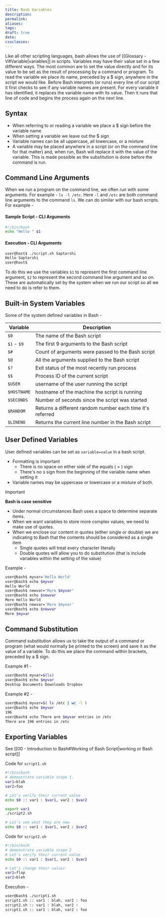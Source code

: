 ```yaml
---
title: Bash Variables
description: 
permalink: 
aliases: 
tags: 
draft: true
date: 
cssclasses:
---
```

Like all other scripting languages, bash allows the use of [[Glossary - V#Variable|variables]] in scripts. Variables may have their value set in a few different ways. The most common are to set the value directly and for its value to be set as the result of processing by a command or program. To read the variable we place its name, preceded by a $ sign, anywhere in the script we would like.
Before Bash interprets (or runs) every line of our script it first checks to see if any variable names are present. For every variable it has identified, it replaces the variable name with its value. Then it runs that line of code and begins the process again on the next line.

## Syntax
- When referring to or reading a variable we place a $ sign before the variable name
- When setting a variable we leave out the $ sign
- Variable names can be all uppercase, all lowercase, or a mixture
- A variable may be placed anywhere in a script (or on the command line for that matter) and, when run, Bash will replace it with the value of the variable. This is made possible as the substitution is done before the command is run.

## Command Line Arguments
When we run a program on the command line, we often run with some arguments. For example - `ls -l /etc`. 
Here `-l` and `/etc` are both command line arguments to the command `ls`. We can do similar with our bash scripts. For example -

#### Sample Script - CLI Arguments
```bash
#!/bin/bash
echo "Hello " $1
```

#### Execution - CLI Arguments
```sh
user@host$ ./script.sh Saptarshi
Hello Saptarshi
user@host$
```

To do this we use the variables `$1` to represent the first command line argument, `$2` to represent the second command line argument and so on. These are automatically set by the system when we run our script so all we need to do is refer to them.

## Built-in System Variables
Some of the system defined variables in Bash -

| Variable    | Description                                               |
| ----------- | --------------------------------------------------------- |
| `$0`        | The name of the Bash script                               |
| `$1` - `$9` | The first 9 arguments to the Bash script                  |
| `$#`        | Count of arguments were passed to the Bash script         |
| `$@`        | All the arguments supplied to the Bash script             |
| `$?`        | Exit status of the most recently run process              |
| `$$`        | Process ID of the current script                          |
| `$USER`     | username of the user running the script                   |
| `$HOSTNAME` | hostname of the machine the script is running             |
| `$SECONDS`  | Number of seconds since the script was started            |
| `$RANDOM`   | Returns a different random number each time it's referred |
| `$LINENO`   | Returns the current line number in the Bash script        |


## User Defined Variables
User defined variables can be set as `variable=value` in a bash script.
- Formatting is important
	- There is no space on either side of the equals ( = ) sign
	- There's no `$` sign from the beginning of the variable name when setting it
- Variable names may be uppercase or lowercase or a mixture of both.

>[!important]
**Bash is case sensitive**

- Under normal circumstances Bash uses a space to determine separate items.
- When we want variables to store more complex values, we need to make use of quotes.
- When we enclose our content in quotes (either single or double) we are indicating to Bash that the contents should be considered as a single item
	-   Single quotes will treat every character literally
	-   Double quotes will allow you to do substitution (that is include variables within the setting of the value)


Example -
```sh
user@bash$ myvar='Hello World'
user@bash$ echo $myvar
Hello World
user@bash$ newvar="More $myvar"
user@bash$ echo $newvar
More Hello World
user@bash$ newvar='More $myvar'
user@bash$ echo $newvar
More $myvar
```

## Command Substitution
Command substitution allows us to take the output of a command or program (what would normally be printed to the screen) and save it as the value of a variable.
To do this we place the command within brackets, preceded by a $ sign.

Example #1 -
```sh
user@bash$ myvar=$(ls)
user@bash$ echo $myvar
Desktop Documents Downloads Dropbox
```

Example #2 -
```sh
user@bash$ myvar=$( ls /etc | wc -l )
user@bash$ echo $myvar
196
user@bash$ echo There are $myvar entries in /etc
There are 196 entries in /etc
```

## Exporting Variables
See [[00 - Introduction to Bash#Working of Bash Script|working or Bash script]]

Code for ```script1.sh``` 

```bash
#!/bin/bash
# demonstrate variable scope 1.
var1=blah
var2=foo

# Let's verify their current value
echo $0 :: var1 : $var1, var2 : $var2

export var1
./script2.sh

# Let's see what they are now
echo $0 :: var1 : $var1, var2 : $var2
```

Code for ``script2.sh``

```bash
#!/bin/bash
# demonstrate variable scope 2
# Let's verify their current value
echo $0 :: var1 : $var1, var2 : $var2

# Let's change their values
var1=flop
var2=bleh
```

Execution -
```sh
user@bash$ ./script1.sh
script1.sh :: var1 : blah, var2 : foo
script2.sh :: var1 : blah, var2 :
script1.sh :: var1 : blah, var2 : foo
```